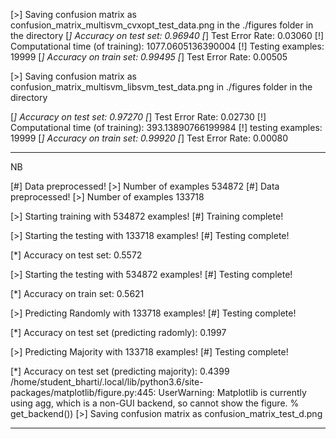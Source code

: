 [>] Saving confusion matrix as confusion_matrix_multisvm_cvxopt_test_data.png in the ./figures folder in the directory
[*] Accuracy on test set: 0.96940
[*] Test Error Rate: 0.03060
[!] Computational time (of training): 1077.0605136390004
[!] Testing examples: 19999
[*] Accuracy on train set: 0.99495
[*] Test Error Rate: 0.00505


[>] Saving confusion matrix as confusion_matrix_multisvm_libsvm_test_data.png in ./figures folder in the directory

[*] Accuracy on test set: 0.97270
[*] Test Error Rate: 0.02730
[!] Computational time (of training): 393.13890766199984
[!] testing examples: 19999
[*] Accuracy on train set: 0.99920
[*] Test Error Rate: 0.00080



----------------
NB

[#] Data preprocessed! 
[>] Number of examples 534872
[#] Data preprocessed! 
[>] Number of examples 133718

[>] Starting training with 534872 examples!
[#] Training complete!


[>] Starting the testing with 133718 examples!
[#] Testing complete!

[*] Accuracy on test set: 0.5572

[>] Starting the testing with 534872 examples!
[#] Testing complete!

[*] Accuracy on train set: 0.5621

[>] Predicting Randomly with 133718 examples!
[#] Testing complete!

[*] Accuracy on test set (predicting radomly): 0.1997

[>] Predicting Majority with 133718 examples!
[#] Testing complete!

[*] Accuracy on test set (predicting majority): 0.4399
/home/student_bharti/.local/lib/python3.6/site-packages/matplotlib/figure.py:445: UserWarning: Matplotlib is currently using agg, which is a non-GUI backend, so cannot show the figure.
  % get_backend())
[>] Saving confusion matrix as confusion_matrix_test_d.png


----------------------------------------